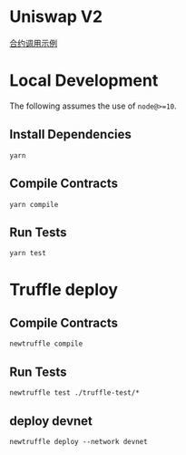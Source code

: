 # Uniswap V2

[合约调用示例](https://gitlab.newtonproject.org/hep/newswap-periphery/-/blob/develop/docs/newswap-example.md)

# Local Development

The following assumes the use of `node@>=10`.

## Install Dependencies

`yarn`

## Compile Contracts

`yarn compile`

## Run Tests

`yarn test`

# Truffle deploy

## Compile Contracts

`newtruffle compile`

## Run Tests

`newtruffle test ./truffle-test/*`

## deploy devnet
`newtruffle deploy --network devnet`

